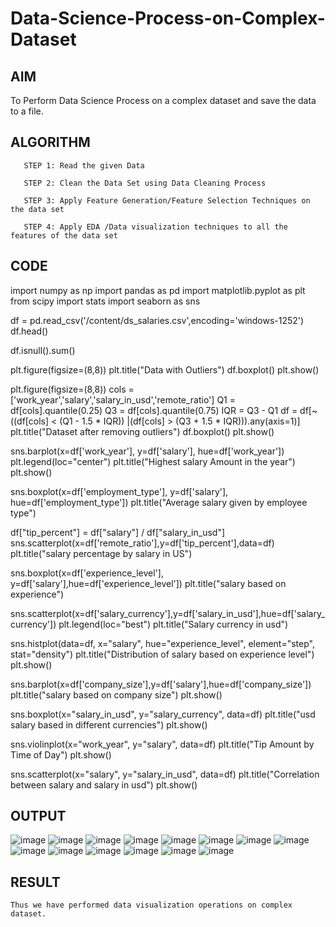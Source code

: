 # Data-Science-Process-on-Complex-Dataset
## AIM

  To Perform Data Science Process on a complex dataset and save the data to a file. 
## ALGORITHM

       STEP 1: Read the given Data 

       STEP 2: Clean the Data Set using Data Cleaning Process 

       STEP 3: Apply Feature Generation/Feature Selection Techniques on the data set 

       STEP 4: Apply EDA /Data visualization techniques to all the features of the data set
## CODE

import numpy as np
import pandas as pd
import matplotlib.pyplot as plt
from scipy import stats
import seaborn as sns

df = pd.read_csv('/content/ds_salaries.csv',encoding='windows-1252')
df.head()


df.isnull().sum()

plt.figure(figsize=(8,8))
plt.title("Data with Outliers")
df.boxplot()
plt.show()


plt.figure(figsize=(8,8))
cols = ['work_year','salary','salary_in_usd','remote_ratio']
Q1 = df[cols].quantile(0.25)
Q3 = df[cols].quantile(0.75)
IQR = Q3 - Q1
df = df[~((df[cols] < (Q1 - 1.5 * IQR)) |(df[cols] > (Q3 + 1.5 * IQR))).any(axis=1)]
plt.title("Dataset after removing outliers")
df.boxplot()
plt.show()

sns.barplot(x=df['work_year'], y=df['salary'], hue=df['work_year'])
plt.legend(loc="center")
plt.title("Highest salary Amount in the year")
plt.show()


sns.boxplot(x=df['employment_type'], y=df['salary'], hue=df['employment_type'])
plt.title("Average salary  given by employee type")


df["tip_percent"] = df["salary"] / df["salary_in_usd"]
sns.scatterplot(x=df['remote_ratio'],y=df['tip_percent'],data=df)
plt.title("salary percentage by salary in US")


sns.boxplot(x=df['experience_level'], y=df['salary'],hue=df['experience_level'])
plt.title("salary based on experience")


sns.scatterplot(x=df['salary_currency'],y=df['salary_in_usd'],hue=df['salary_currency'])
plt.legend(loc="best")
plt.title("Salary currency in usd")


sns.histplot(data=df, x="salary", hue="experience_level", element="step", stat="density")
plt.title("Distribution of salary based on experience level")
plt.show()


sns.barplot(x=df['company_size'],y=df['salary'],hue=df['company_size'])
plt.title("salary based on company size")
plt.show()


sns.boxplot(x="salary_in_usd", y="salary_currency", data=df)
plt.title("usd salary based in different currencies")
plt.show()


sns.violinplot(x="work_year", y="salary", data=df)
plt.title("Tip Amount by Time of Day")
plt.show()


sns.scatterplot(x="salary", y="salary_in_usd", data=df)
plt.title("Correlation between salary and salary in usd")
plt.show()

## OUTPUT
![image](https://github.com/varshini67t/Data-Science-Process-on-Complex-Dataset/assets/107982953/b3b1bfdd-61a0-442d-806a-0b43514b42f6)
![image](https://github.com/varshini67t/Data-Science-Process-on-Complex-Dataset/assets/107982953/aa7fa643-7716-47aa-b392-8f5a043b95e7)
![image](https://github.com/varshini67t/Data-Science-Process-on-Complex-Dataset/assets/107982953/00af19cb-5775-4be0-8462-fb137bb694a2)
![image](https://github.com/varshini67t/Data-Science-Process-on-Complex-Dataset/assets/107982953/10bcddac-a861-4c59-b85f-6eef341163ae)
![image](https://github.com/varshini67t/Data-Science-Process-on-Complex-Dataset/assets/107982953/b633490f-744f-4cca-875a-d93bb5011e7a)
![image](https://github.com/varshini67t/Data-Science-Process-on-Complex-Dataset/assets/107982953/2fd0834c-e5f0-4414-8e07-744be3aa2346)
![image](https://github.com/varshini67t/Data-Science-Process-on-Complex-Dataset/assets/107982953/89384cc0-145a-47c3-b7dd-fbeb7b4fb5c8)
![image](https://github.com/varshini67t/Data-Science-Process-on-Complex-Dataset/assets/107982953/d2a20cbf-931b-49f6-a177-65e1aa801b04)
![image](https://github.com/varshini67t/Data-Science-Process-on-Complex-Dataset/assets/107982953/0c7e1347-bec4-4f42-8cb0-143bfddc859e)
![image](https://github.com/varshini67t/Data-Science-Process-on-Complex-Dataset/assets/107982953/8dd25332-8fa1-43fc-9174-a068fd3986d5)
![image](https://github.com/varshini67t/Data-Science-Process-on-Complex-Dataset/assets/107982953/8f10f3bc-1d18-40cc-8770-11080a7c3a85)
![image](https://github.com/varshini67t/Data-Science-Process-on-Complex-Dataset/assets/107982953/8c950250-3e31-47a9-b447-129ad43bbda0)
![image](https://github.com/varshini67t/Data-Science-Process-on-Complex-Dataset/assets/107982953/a11a1e8b-fef7-4952-b4f6-8298fec299ae)
![image](https://github.com/varshini67t/Data-Science-Process-on-Complex-Dataset/assets/107982953/67778889-e0e0-4118-a657-84f1f2679d4b)


## RESULT

    Thus we have performed data visualization operations on complex dataset.
